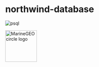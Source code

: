 # northwind-database

![psql](https://w7.pngwing.com/pngs/173/36/png-transparent-postgresql-logo-computer-software-database-open-source-s-text-head-snout.png)

<img src="[/assets/img/MarineGEO_logo.png](https://w7.pngwing.com/pngs/173/36/png-transparent-postgresql-logo-computer-software-database-open-source-s-text-head-snout.png)https://w7.pngwing.com/pngs/173/36/png-transparent-postgresql-logo-computer-software-database-open-source-s-text-head-snout.png" alt="MarineGEO circle logo" style="height: 100px; width:100px;"/>
